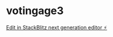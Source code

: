 # votingage3

[Edit in StackBlitz next generation editor ⚡️](https://stackblitz.com/~/github.com/wanderson03/votingage3)